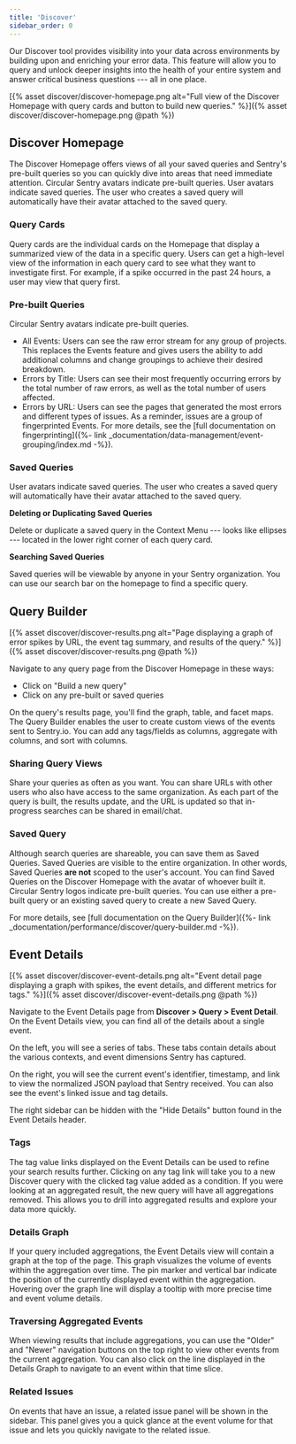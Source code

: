 ```yaml
---
title: 'Discover'
sidebar_order: 0
---
```


Our Discover tool provides visibility into your data across environments by building upon and enriching your error data. This feature will allow you to query and unlock deeper insights into the health of your entire system and answer critical business questions --- all in one place.

[{% asset discover/discover-homepage.png alt="Full view of the Discover Homepage with query cards and button to build new queries." %}]({% asset discover/discover-homepage.png @path %})

## Discover Homepage

The Discover Homepage offers views of all your saved queries and Sentry's pre-built queries so you can quickly dive into areas that need immediate attention. Circular Sentry avatars indicate pre-built queries. User avatars indicate saved queries. The user who creates a saved query will automatically have their avatar attached to the saved query.

### Query Cards

Query cards are the individual cards on the Homepage that display a summarized view of the data in a specific query. Users can get a high-level view of the information in each query card to see what they want to investigate first. For example, if a spike occurred in the past 24 hours, a user may view that query first.

### Pre-built Queries

Circular Sentry avatars indicate pre-built queries.

- All Events: Users can see the raw error stream for any group of projects. This replaces the Events feature and gives users the ability to add additional columns and change groupings to achieve their desired breakdown.
- Errors by Title: Users can see their most frequently occurring errors by the total number of raw errors, as well as the total number of users affected.
- Errors by URL: Users can see the pages that generated the most errors and different types of issues. As a reminder, issues are a group of fingerprinted Events. For more details, see the [full documentation on fingerprinting]({%- link _documentation/data-management/event-grouping/index.md -%}).

### Saved Queries

User avatars indicate saved queries. The user who creates a saved query will automatically have their avatar attached to the saved query.

**Deleting or Duplicating Saved Queries**

Delete or duplicate a saved query in the Context Menu --- looks like ellipses --- located in the lower right corner of each query card.

**Searching Saved Queries**

Saved queries will be viewable by anyone in your Sentry organization. You can use our search bar on the homepage to find a specific query. 


## Query Builder

[{% asset discover/discover-results.png alt="Page displaying a graph of error spikes by URL, the event tag summary, and results of the query." %}]({% asset discover/discover-results.png @path %})

Navigate to any query page from the Discover Homepage in these ways:

- Click on "Build a new query"
- Click on any pre-built or saved queries

On the query's results page, you'll find the graph, table, and facet maps. The Query Builder enables the user to create custom views of the events sent to Sentry.io. You can add any tags/fields as columns, aggregate with columns, and sort with columns.

### Sharing Query Views

Share your queries as often as you want. You can share URLs with other users who also have access to the same organization. As each part of the query is built, the results update, and the URL is updated so that in-progress searches can be shared in email/chat.

### Saved Query

Although search queries are shareable, you can save them as Saved Queries. Saved Queries are visible to the entire organization. In other words, Saved Queries **are not** scoped to the user's account. You can find Saved Queries on the Discover Homepage with the avatar of whoever built it. Circular Sentry logos indicate pre-built queries. You can use either a pre-built query or an existing saved query to create a new Saved Query.

For more details, see [full documentation on the Query Builder]({%- link _documentation/performance/discover/query-builder.md -%}).


## Event Details

[{% asset discover/discover-event-details.png alt="Event detail page displaying a graph with spikes, the event details, and different metrics for tags." %}]({% asset discover/discover-event-details.png @path %})

Navigate to the Event Details page from **Discover > Query > Event Detail**. On the Event Details view, you can find all of the details about a single event. 

On the left, you will see a series of tabs. These tabs contain details about the various contexts, and event dimensions Sentry has captured. 

On the right, you will see the current event's identifier, timestamp, and link to view the normalized JSON payload that Sentry received. You can also see the event's linked issue and tag details.

The right sidebar can be hidden with the "Hide Details" button found in the Event Details header.

### Tags

The tag value links displayed on the Event Details can be used to refine your search results further. Clicking on any tag link will take you to a new Discover query with the clicked tag value added as a condition. If you were looking at an aggregated result, the new query will have all aggregations removed. This allows you to drill into aggregated results and explore your data more quickly.

### Details Graph

If your query included aggregations, the Event Details view will contain a graph at the top of the page. This graph visualizes the volume of events within the aggregation over time. The pin marker and vertical bar indicate the position of the currently displayed event within the aggregation. Hovering over the graph line will display a tooltip with more precise time and event volume details.

### Traversing Aggregated Events

When viewing results that include aggregations, you can use the "Older" and "Newer" navigation buttons on the top right to view other events from the current aggregation. You can also click on the line displayed in the Details Graph to navigate to an event within that time slice.

### Related Issues

On events that have an issue, a related issue panel will be shown in the sidebar. This panel gives you a quick glance at the event volume for that issue and lets you quickly navigate to the related issue.
